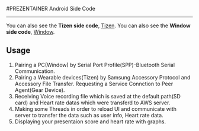 ﻿#PREZENTAINER Android Side Code
***  
You can also see the **Tizen side code**, [Tizen](https://github.com/quki/PREZENTAINER/tree/master/Tizen-S2).
You can also see the **Window side code**, [Window](https://github.com/quki/PREZENTAINER/tree/master/Window).
## Usage
1. Pairing a PC(Window) by Serial Port Profile(SPP)-Bluetooth Serial Communication. 
2. Pairing a Wearable devices(Tizen) by Samsung Accessory Protocol and Accessory File Transfer.
Requesting a Service Connction to Peer Agent(Gear Device).
3. Receiving Voice recording file which is saved at the default path(SD card) and Heart rate datas which were transferd to AWS server.
4. Making some Threads in order to reload UI and communicate with server to transfer the data such as user info, Heart rate data.
5. Displaying your presentaion score and heart rate with graphs.

